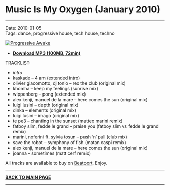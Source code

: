 # Music Is My Oxygen (January 2010)

----

Date: 2010-01-05    
Tags:  dance, progressive house, tech house, techno    

[![Progressive Awake](https://drive.google.com/uc?export=download&id=0B1aIvu0NI6o4bTlrSklwREZxQXM)](https://1drv.ms/u/s!AmzuuXrjf51v2LJ1atHgNYDq2f0L4A?e=9wDeJ5)

* [**Download MP3 (100MB, 72min)**](https://1drv.ms/u/s!AmzuuXrjf51v2LJ1atHgNYDq2f0L4A?e=9wDeJ5)

TRACKLIST:  

* _intro_
* kaskade – 4 am (extended intro)
* olivier giacomotto, dj tonio – rex the club (original mix)
* khomha – keep my feelings (sunrise mix)
* wippenberg – pong (extended mix)
* alex kenji, manuel de la mare – here comes the sun (original mix)
* luigi lusini – depth (original mix)
* dinka – elements (original mix)
* luigi lusini – imago (original mix)
* te pe3 – chanting in the sunset (matteo marini remix)
* fatboy slim, fedde le grand – praise you (fatboy slim vs fedde le grand remix)
* marini, noferini ft. sylvia tosun – push ‘n’ pull (club mix)
* save the robot – symphony of fish (matan caspi remix)
* alex kenji, manuel de la mare – here comes the sun (original mix)
* joanna – sometimes (matt cerf remix)

All tracks are available to buy on <a href="http://beatport.com" target="_blank">Beatport</a>.
Enjoy.

----

[**BACK TO MAIN PAGE**](./README.md)

---- 
